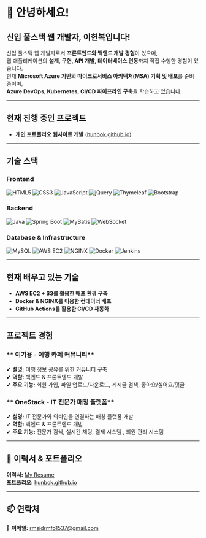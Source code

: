 # 👋 안녕하세요!  
## 신입 풀스택 웹 개발자, **이헌복**입니다!  

신입 풀스택 웹 개발자로서 **프론트엔드와 백엔드 개발 경험**이 있으며,  
웹 애플리케이션의 **설계, 구현, API 개발, 데이터베이스 연동**까지 직접 수행한 경험이 있습니다.  
현재 **Microsoft Azure 기반의 마이크로서비스 아키텍처(MSA) 기획 및 배포**를 준비 중이며,  
**Azure DevOps, Kubernetes, CI/CD 파이프라인 구축**을 학습하고 있습니다.

---

## **현재 진행 중인 프로젝트**  
- **개인 포트폴리오 웹사이트 개발** ([hunbok.github.io](https://hunbok.github.io))  

---

## 기술 스택

### Frontend
![HTML5](https://img.shields.io/badge/HTML5-E34F26?style=flat-square&logo=html5&logoColor=white)
![CSS3](https://img.shields.io/badge/CSS3-1572B6?style=flat-square&logo=css3&logoColor=white)
![JavaScript](https://img.shields.io/badge/JavaScript-F7DF1E?style=flat-square&logo=javascript&logoColor=black)
![jQuery](https://img.shields.io/badge/jQuery-0769AD?style=flat-square&logo=jquery&logoColor=white)
![Thymeleaf](https://img.shields.io/badge/Thymeleaf-005F0F?style=flat-square&logo=thymeleaf&logoColor=white)
![Bootstrap](https://img.shields.io/badge/Bootstrap-7952B3?style=flat-square&logo=bootstrap&logoColor=white)

### Backend
![Java](https://img.shields.io/badge/Java-007396?style=flat-square&logo=java&logoColor=white)
![Spring Boot](https://img.shields.io/badge/Spring_Boot-6DB33F?style=flat-square&logo=spring-boot&logoColor=white)
![MyBatis](https://img.shields.io/badge/MyBatis-000000?style=flat-square&logo=mybatis&logoColor=white)
![WebSocket](https://img.shields.io/badge/WebSocket-010101?style=flat-square&logo=websocket&logoColor=white)

### Database & Infrastructure
![MySQL](https://img.shields.io/badge/MySQL-4479A1?style=flat-square&logo=mysql&logoColor=white)
![AWS EC2](https://img.shields.io/badge/AWS_EC2-232F3E?style=flat-square&logo=amazon-aws&logoColor=white)
![NGINX](https://img.shields.io/badge/NGINX-009639?style=flat-square&logo=nginx&logoColor=white)
![Docker](https://img.shields.io/badge/Docker-2496ED?style=flat-square&logo=docker&logoColor=white)
![Jenkins](https://img.shields.io/badge/Jenkins-D24939?style=flat-square&logo=jenkins&logoColor=white)

---

## **현재 배우고 있는 기술**  
- **AWS EC2 + S3를 활용한 배포 환경 구축**  
- **Docker & NGINX를 이용한 컨테이너 배포**  
- **GitHub Actions를 활용한 CI/CD 자동화**  

---

## **프로젝트 경험**  

### ** 여기용 - 여행 카페 커뮤니티**  
✔ **설명:** 여행 정보 공유를 위한 커뮤니티 구축  
✔ **역할:** 백엔드 & 프론트엔드 개발  
✔ **주요 기능:** 회원 가입, 파일 업로드/다운로드, 게시글 검색, 좋아요/싫어요/댓글

### ** OneStack - IT 전문가 매칭 플랫폼**  
✔ **설명:** IT 전문가와 의뢰인을 연결하는 매칭 플랫폼 개발  
✔ **역할:** 백엔드 & 프론트엔드 개발  
✔ **주요 기능:** 전문가 검색, 실시간 채팅, 결제 시스템 , 회원 관리 시스템

---

## 📄 **이력서 & 포트폴리오**  
**이력서:** [My Resume](https://hunbok.github.io/resume.pdf)  
**포트폴리오:** [hunbok.github.io](https://hunbok.github.io)  

---

## 📫 **연락처**  
📩 **이메일:** rmsidrmfo1537@gmail.com  

